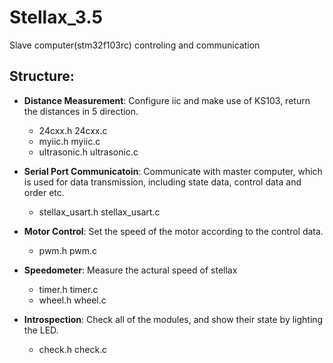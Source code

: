 # Stellax_3.5
Slave computer(stm32f103rc) controling and communication

## Structure:
- **Distance Measurement**:
Configure iic and make use of KS103, return the distances in 5 direction.
	- 24cxx.h					    24cxx.c
	- myiic.h					    myiic.c
	- ultrasonic.h  	    ultrasonic.c 
	
- **Serial Port Communicatoin**:
Communicate with master computer,  which is used for data transmission, including state data, control data and order etc.
	- stellax_usart.h			stellax_usart.c
	
- **Motor Control**:
Set the speed of the motor according to the control data.	
	- pwm.h pwm.c
	
- **Speedometer**:
Measure the actural speed of stellax
	- timer.h timer.c 
	- wheel.h wheel.c
	
- **Introspection**:
Check all of the modules, and show their state by lighting the LED. 
	- check.h check.c
